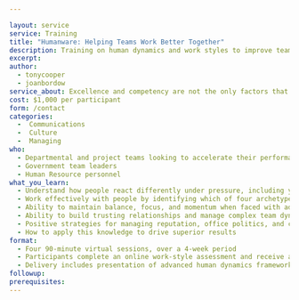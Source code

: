 ```yaml
---

layout: service
service: Training
title: "Humanware: Helping Teams Work Better Together"
description: Training on human dynamics and work styles to improve team performance and resiliency
excerpt: 
author:
  - tonycooper
  - joanbordow
service_about: Excellence and competency are not the only factors that contribute to the successful performance of a team. Human dynamics play a crucial role, such as a team’s ability to effectively communicate and coordinate with each other, to overcome everyday adversity, and ⁠— most importantly ⁠— to do these things well under pressure. This training provides government teams with a proven team dynamics methodology for excelling at work.
cost: $1,000 per participant
form: /contact
categories:
  -  Communications
  -  Culture
  -  Managing
who:
  - Departmental and project teams looking to accelerate their performance
  - Government team leaders
  - Human Resource personnel
what_you_learn:
  - Understand how people react differently under pressure, including your own tendencies
  - Work effectively with people by identifying which of four archetypes influence their actions
  - Ability to maintain balance, focus, and momentum when faced with adversity
  - Ability to build trusting relationships and manage complex team dynamics
  - Positive strategies for managing reputation, office politics, and conflict
  - How to apply this knowledge to drive superior results
format:
  - Four 90-minute virtual sessions, over a 4-week period
  - Participants complete an online work-style assessment and receive a personalized report
  - Delivery includes presentation of advanced human dynamics frameworks and coaching support
followup:
prerequisites: 
---
```

